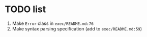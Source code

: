 # TODO list

1. Make `Error` class in `exec/README.md:76`
2. Make syntax parsing specification (add to `exec/README.md:59`)